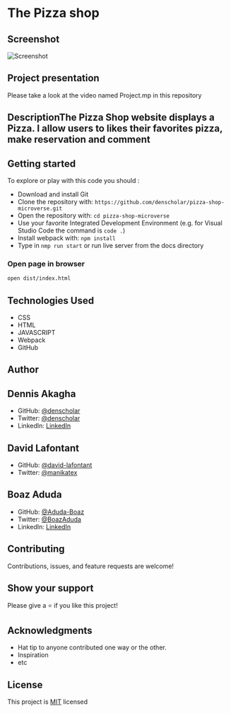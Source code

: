 # The Pizza shop

## Screenshot

![Screenshot](image.png)

## Project presentation

Please take a look at the video named Project.mp in this repository

## DescriptionThe Pizza Shop website displays a Pizza. I allow users to likes their favorites pizza, make reservation and comment

## Getting started

To explore or play with this code you should :

- Download and install Git
- Clone the repository with: `https://github.com/denscholar/pizza-shop-microverse.git`
- Open the repository with: `cd pizza-shop-microverse`
- Use your favorite Integrated Development Environment (e.g. for Visual Studio Code the command is `code .`)
- Install webpack with: `npm install`
- Type in `nmp run start` or run live server from the docs directory

### Open page in browser

```bash
open dist/index.html
```

## Technologies Used

- CSS
- HTML
- JAVASCRIPT
- Webpack
- GitHub

## Author

## Dennis Akagha

- GitHub: [@denscholar](https://github.com/denscholar)
- Twitter: [@denscholar](https://twitter.com/dennisakagha)
- LinkedIn: [LinkedIn](https://www.linkedin.com/in/dennisakagha/)

## David Lafontant

- GitHub: [@david-lafontant](https://github.com/david-lafontant)
- Twitter: [@manikatex](https://twitter.com/manikatex)

## Boaz Aduda

- GitHub: [@Aduda-Boaz](https://github.com/Aduda-Boaz)
- Twitter: [@BoazAduda](https://twitter.com/BoazAduda)
- LinkedIn: [LinkedIn](https://www.linkedin.com/in/boaz-aduda/)

## Contributing

Contributions, issues, and feature requests are welcome!

## Show your support

Please give a ⭐️ if you like this project!

## Acknowledgments

- Hat tip to anyone contributed one way or the other.
- Inspiration
- etc

## License

This project is [MIT](https://github.com/microverseinc/readme-template/blob/master/MIT.md) licensed
